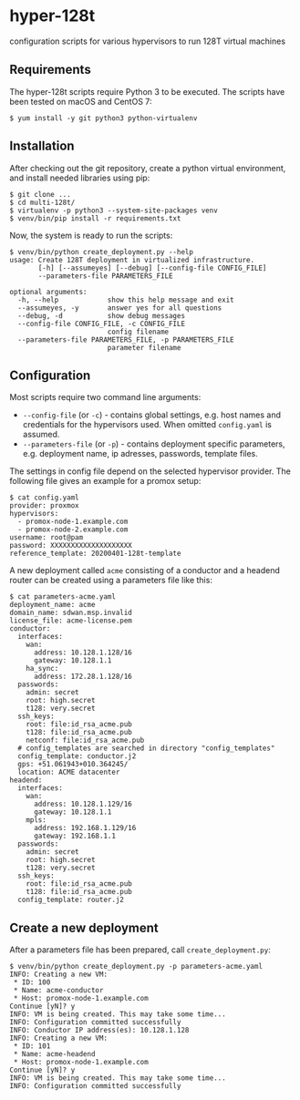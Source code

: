 # hyper-128t

configuration scripts for various hypervisors to run 128T virtual machines

## Requirements

The hyper-128t scripts require Python 3 to be executed. The scripts have been tested on macOS and CentOS 7:

```
$ yum install -y git python3 python-virtualenv
```

## Installation

After checking out the git repository, create a python virtual environment, and install needed libraries using pip:

```
$ git clone ...
$ cd multi-128t/
$ virtualenv -p python3 --system-site-packages venv
$ venv/bin/pip install -r requirements.txt
```

Now, the system is ready to run the scripts:

```
$ venv/bin/python create_deployment.py --help
usage: Create 128T deployment in virtualized infrastructure.
       [-h] [--assumeyes] [--debug] [--config-file CONFIG_FILE]
       --parameters-file PARAMETERS_FILE

optional arguments:
  -h, --help            show this help message and exit
  --assumeyes, -y       answer yes for all questions
  --debug, -d           show debug messages
  --config-file CONFIG_FILE, -c CONFIG_FILE
                        config filename
  --parameters-file PARAMETERS_FILE, -p PARAMETERS_FILE
                        parameter filename
```

## Configuration

Most scripts require two command line arguments:

* `--config-file` (or `-c`) - contains global settings, e.g. host names and credentials for the hypervisors used. When omitted `config.yaml` is assumed.
* `--parameters-file` (or `-p`) - contains deployment specific parameters, e.g. deployment name, ip adresses, passwords, template files.

The settings in config file depend on the selected hypervisor provider. The following file gives an example for a promox setup:

```
$ cat config.yaml
provider: proxmox
hypervisors:
  - promox-node-1.example.com
  - promox-node-2.example.com
username: root@pam
password: XXXXXXXXXXXXXXXXXXXX
reference_template: 20200401-128t-template
```

A new deployment called `acme` consisting of a conductor and a headend router can be created using a parameters file like this:

```
$ cat parameters-acme.yaml
deployment_name: acme
domain_name: sdwan.msp.invalid
license_file: acme-license.pem
conductor:
  interfaces:
    wan:
      address: 10.128.1.128/16
      gateway: 10.128.1.1
    ha_sync:
      address: 172.28.1.128/16
  passwords:
    admin: secret
    root: high.secret
    t128: very.secret
  ssh_keys:
    root: file:id_rsa_acme.pub
    t128: file:id_rsa_acme.pub
    netconf: file:id_rsa_acme.pub
  # config_templates are searched in directory "config_templates"
  config_template: conductor.j2
  gps: +51.061943+010.364245/
  location: ACME datacenter
headend:
  interfaces:
    wan:
      address: 10.128.1.129/16
      gateway: 10.128.1.1
    mpls:
      address: 192.168.1.129/16
      gateway: 192.168.1.1
  passwords:
    admin: secret
    root: high.secret
    t128: very.secret
  ssh_keys:
    root: file:id_rsa_acme.pub
    t128: file:id_rsa_acme.pub
  config_template: router.j2
```

## Create a new deployment

After a parameters file has been prepared, call `create_deployment.py`:

```
$ venv/bin/python create_deployment.py -p parameters-acme.yaml
INFO: Creating a new VM:
 * ID: 100
 * Name: acme-conductor
 * Host: promox-node-1.example.com
Continue [yN]? y
INFO: VM is being created. This may take some time...
INFO: Configuration committed successfully
INFO: Conductor IP address(es): 10.128.1.128
INFO: Creating a new VM:
 * ID: 101
 * Name: acme-headend
 * Host: promox-node-1.example.com
Continue [yN]? y
INFO: VM is being created. This may take some time...
INFO: Configuration committed successfully
```